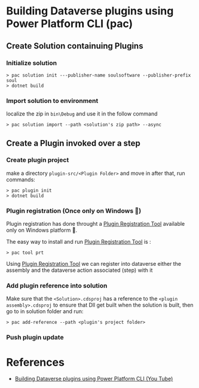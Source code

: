 # Building Dataverse plugins using Power Platform CLI (pac)


## Create Solution containuing Plugins

### Initialize solution
```
> pac solution init ---publisher-name soulsoftware --publisher-prefix soul
> dotnet build
```

### Import solution to environment

localize the zip in `bin\Debug` and use it in the follow command 

```
> pac solution import --path <solution's zip path> --async
```

## Create a Plugin invoked over a step


### Create plugin project

make a directory `plugin-src/<Plugin Folder>` and move in after that, run commands:
```
> pac plugin init
> dotnet build
``` 

### Plugin registration (Once only on Windows 🥲)

Plugin registration has done throught a [Plugin Registration Tool](PRT) available only on Windows platform 🥲.

The easy way to install and run [Plugin Registration Tool](PRT) is :
```
> pac tool prt
```

Using  [Plugin Registration Tool](PRT) we can register into dataverse either the assembly and the dataverse action associated (step) with it

### Add plugin reference into solution

Make sure that the `<Solution>.cdsproj` has a reference to the `<plugin assembly>.cdsproj` to ensure that Dll get built when the solution is built, then go to in solution folder and run:
```
> pac add-reference --path <plugin's project folder>
```


### Push plugin update 



# References 

* [Building Dataverse plugins using Power Platform CLI (You Tube)](https://youtu.be/wzHLWNWcY2Q)


[PRT]: https://learn.microsoft.com/en-us/power-apps/developer/data-platform/register-plug-in#about-the-plug-in-registration-tool